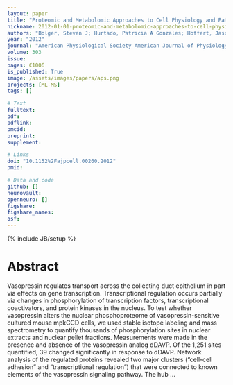 ```yaml
---
layout: paper
title: "Proteomic and Metabolomic Approaches to Cell Physiology and Pathophysiology: Quantitative phosphoproteomics in nuclei of vasopressin-sensitive renal collecting duct cells"
nickname: 2012-01-01-proteomic-and-metabolomic-approaches-to-cell-physiology-and-pathophysiology--quantitative-phosphoproteomics-in-nuclei-of-vasopressin-sensitive-renal-collecting-duct-cells
authors: "Bolger, Steven J; Hurtado, Patricia A Gonzales; Hoffert, Jason D; Saeed, Fahad; Pisitkun, Trairak; Knepper, Mark A; "
year: "2012"
journal: "American Physiological Society American Journal of Physiology-Cell Physiology"
volume: 303
issue:
pages: C1006
is_published: True
image: /assets/images/papers/aps.png
projects: [ML-MS]
tags: []

# Text
fulltext:
pdf:
pdflink:
pmcid:
preprint: 
supplement:

# Links
doi: "10.1152%2Fajpcell.00260.2012"
pmid:

# Data and code
github: []
neurovault:
openneuro: []
figshare:
figshare_names:
osf:
---
```

{% include JB/setup %}

# Abstract

Vasopressin regulates transport across the collecting duct epithelium in part via effects on gene transcription. Transcriptional regulation occurs partially via changes in phosphorylation of transcription factors, transcriptional coactivators, and protein kinases in the nucleus. To test whether vasopressin alters the nuclear phosphoproteome of vasopressin-sensitive cultured mouse mpkCCD cells, we used stable isotope labeling and mass spectrometry to quantify thousands of phosphorylation sites in nuclear extracts and nuclear pellet fractions. Measurements were made in the presence and absence of the vasopressin analog dDAVP. Of the 1,251 sites quantified, 39 changed significantly in response to dDAVP. Network analysis of the regulated proteins revealed two major clusters (“cell-cell adhesion” and “transcriptional regulation”) that were connected to known elements of the vasopressin signaling pathway. The hub …
